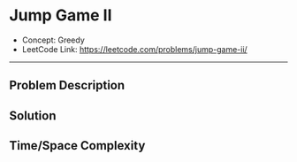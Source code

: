 # Jump Game II

- Concept: Greedy
- LeetCode Link: https://leetcode.com/problems/jump-game-ii/

---

## Problem Description

## Solution

## Time/Space Complexity

